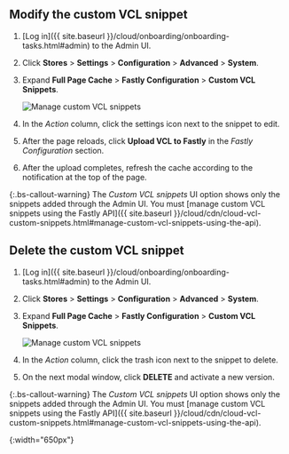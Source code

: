 ## Modify the custom VCL snippet

1. [Log in]({{ site.baseurl }}/cloud/onboarding/onboarding-tasks.html#admin) to the Admin UI.

1. Click **Stores** > **Settings** > **Configuration** > **Advanced** > **System**.

1. Expand **Full Page Cache** > **Fastly Configuration** > **Custom VCL Snippets**.

   ![Manage custom VCL snippets]

1. In the _Action_ column, click the settings icon next to the snippet to edit.

1. After the page reloads, click **Upload VCL to Fastly** in the *Fastly Configuration* section.

1. After the upload completes, refresh the cache according to the notification at the top of the page.

{:.bs-callout-warning}
The *Custom VCL snippets* UI option shows only the snippets added through the Admin UI. You must [manage custom VCL snippets using the Fastly API]({{ site.baseurl }}/cloud/cdn/cloud-vcl-custom-snippets.html#manage-custom-vcl-snippets-using-the-api).

## Delete the custom VCL snippet

1. [Log in]({{ site.baseurl }}/cloud/onboarding/onboarding-tasks.html#admin) to the Admin UI.

1. Click **Stores** > **Settings** > **Configuration** > **Advanced** > **System**.

1. Expand **Full Page Cache** > **Fastly Configuration** > **Custom VCL Snippets**.

   ![Manage custom VCL snippets]

1. In the _Action_ column, click the trash icon next to the snippet to delete.

1. On the next modal window, click **DELETE** and activate a new version.

{:.bs-callout-warning}
The *Custom VCL snippets* UI option shows only the snippets added through the Admin UI. You must [manage custom VCL snippets using the Fastly API]({{ site.baseurl }}/cloud/cdn/cloud-vcl-custom-snippets.html#manage-custom-vcl-snippets-using-the-api).

[Manage custom VCL snippets]: {{site.baseurl}}/common/images/cloud/cloud-fastly-manage-snippets.png
{:width="650px"}
